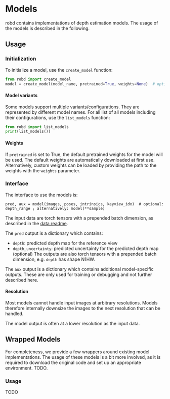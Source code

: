 # Models

robd contains implementations of depth estimation models. The usage of the models is described in the following.

## Usage

### Initialization

To initialize a model, use the `create_model` function:
```python
from robd import create_model
model = create_model(model_name, pretrained=True, weights=None)  # optional: model-specific parameters
```

#### Model variants
Some models support multiple variants/configurations. They are represented by different model names. 
For all list of all models including their configurations, use the `list_models` function:
```python
from robd import list_models
print(list_models())
```

#### Weights

If `pretrained` is set to True, the default pretrained weights for the model will be used. The default weights
are automatically downloaded at first use. 
Alternatively, custom weights can be loaded by providing the path to the weights with the `weights` parameter.

### Interface
The interface to use the models is:
```
pred, aux = model(images, poses, intrinsics, keyview_idx)  # optional: depth_range ; alternatively: model(**sample)
```
The input data are torch tensors with a prepended batch dimension, as described in the [data readme](../data/README.md).

The `pred` output is a dictionary which contains:
- `depth`: predicted depth map for the reference view
- `depth_uncertainty`: predicted uncertainty for the predicted depth map (optional)
The outputs are also torch tensors with a prepended batch dimension, e.g. `depth` has shape N1HW.

The `aux` output is a dictionary which contains additional model-specific outputs. These are only used for training 
or debugging and not further described here.

#### Resolution
Most models cannot handle input images at arbitrary resolutions. Models therefore internally downsize the images to
the next resolution that can be handled. 

The model output is often at a lower resolution as the input data.

## Wrapped Models
For completeness, we provide a few wrappers around existing model implementations. 
The usage of these models is a bit more involved, as it is required to download the original code 
and set up an appropriate environment. TODO.

### Usage
TODO
